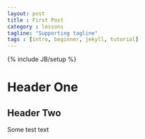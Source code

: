 ```yaml
---
layout: post
title : First Post
category : lessons
tagline: "Supporting tagline"
tags : [intro, beginner, jekyll, tutorial]
---
```


{% include JB/setup %}

# Header One
## Header Two

Some test text
